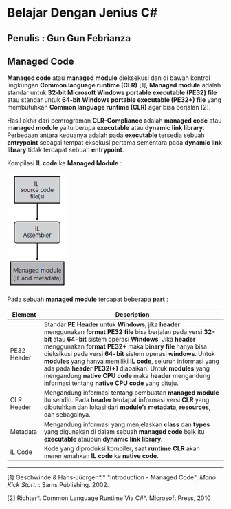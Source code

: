 # Belajar Dengan Jenius C#

## Penulis : Gun Gun Febrianza

## Managed Code

**Managed code** atau **managed module** dieksekusi dan di bawah kontrol lingkungan **Common language runtime (CLR)** [1], **Managed module** adalah standar untuk **32-bit Microsoft Windows** **portable executable (PE32) file** atau standar untuk **64-bit** **Windows portable executable (PE32+) file** yang membutuhkan **Common language runtime (CLR)** agar bisa berjalan [2]. 

Hasil akhir dari pemrograman **CLR-Compliance a**dalah **managed code** atau **managed module** yaitu berupa **executable** atau **dynamic link library**. Perbedaan antara keduanya adalah pada **executable** tersedia sebuah **entrypoint**  sebagai tempat eksekusi pertama sementara pada **dynamic link library** tidak terdapat sebuah **entrypoint**.

Kompilasi **IL code** ke **Managed Module** :

![](../assets/CompileILCode.png)

Pada sebuah **managed** **module** terdapat beberapa **part** :

| Element     | Description                                                  |
| ----------- | ------------------------------------------------------------ |
| PE32 Header | Standar **PE Header** untuk **Windows**, jika **header** menggunakan **format PE32 file** bisa berjalan pada versi **32-bit** atau **64-bit**  sistem operasi **Windows**. Jika **header** menggunakan **format PE32+** maka **binary file** hanya bisa dieksikusi pada versi **64-bit** sistem operasi **windows**. Untuk **modules** yang hanya memiliki **IL code**, seluruh informasi yang ada pada **header PE32(+)** diabaikan. Untuk **modules** yang mengandung **native CPU code** maka **header** mengandung informasi tentang **native** **CPU code** yang dituju. |
| CLR Header  | Mengandung informasi tentang pembuatan **managed module** itu sendiri. Pada **header** terdapat informasi versi **CLR** yang dibutuhkan dan lokasi dari **module’s** **metadata**, **resources**, dan sebagainya. |
| Metadata    | Mengandung informasi yang menjelaskan **class** dan **types** yang digunakan di dalam sebuah **managed code** baik itu **executable** ataupun **dynamic link library.** |
| IL Code     | Kode yang diproduksi kompiler, saat **runtime CLR** akan menerjemahkan **IL code** ke **native code**. |



---------------------

[1] Geschwinde & Hans-Jücrgen*.* "Introduction - Managed Code", *Mono Kick Start.* : Sams Publishing. 2002.

[2] Richter*. Common Language Runtime Via C#*. Microsoft Press, 2010